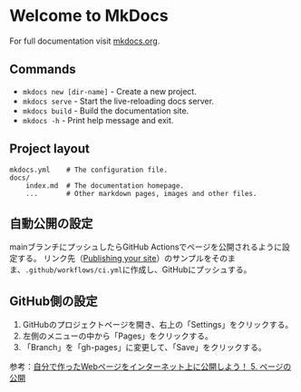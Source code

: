 # Welcome to MkDocs

For full documentation visit [mkdocs.org](https://www.mkdocs.org).

## Commands

* `mkdocs new [dir-name]` - Create a new project.
* `mkdocs serve` - Start the live-reloading docs server.
* `mkdocs build` - Build the documentation site.
* `mkdocs -h` - Print help message and exit.

## Project layout

    mkdocs.yml    # The configuration file.
    docs/
        index.md  # The documentation homepage.
        ...       # Other markdown pages, images and other files.


## 自動公開の設定
mainブランチにプッシュしたらGitHub Actionsでページを公開されるように設定する。
リンク先（[Publishing your site](https://squidfunk.github.io/mkdocs-material/publishing-your-site/)）のサンプルをそのまま、`.github/workflows/ci.yml`に作成し、GitHubにプッシュする。

## GitHub側の設定
1. GitHubのプロジェクトページを開き、右上の「Settings」をクリックする。
1. 左側のメニューの中から「Pages」をクリックする。
1. 「Branch」を「gh-pages」に変更して、「Save」をクリックする。

参考：[自分で作ったWebページをインターネット上に公開しよう！ 5. ページの公開](https://prog-8.com/docs/github-pages)